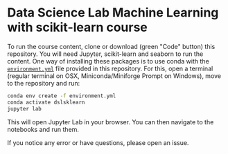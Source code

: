 # Data Science Lab Machine Learning with scikit-learn course

To run the course content, clone or download (green "Code" button) this repository. You will need Jupyter, scikit-learn and seaborn to run the content. One way of installing these packages is to use conda with the [```environment.yml```](environment.yml) file provided in this repository. For this, open a terminal (regular terminal on OSX, Miniconda/Miniforge Prompt on Windows), move to the repository and run:
    
```bash
conda env create -f environment.yml
conda activate dslsklearn
jupyter lab
```

This will open Jupyter Lab in your browser. You can then navigate to the notebooks and run them.

If you notice any error or have questions, please open an issue.
